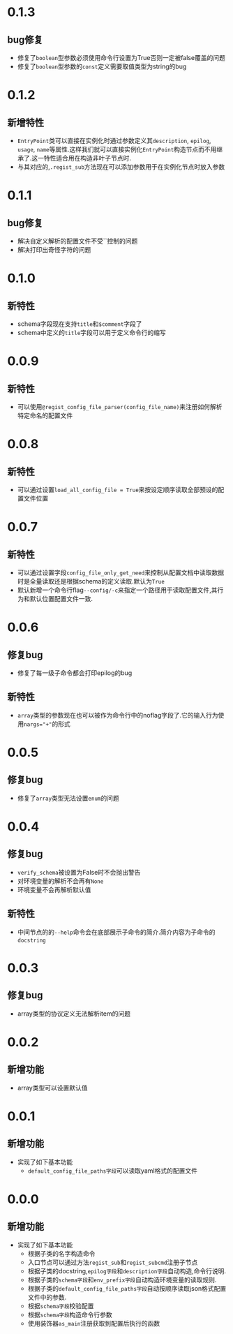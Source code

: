 # 0.1.3

## bug修复

+ 修复了`boolean`型参数必须使用命令行设置为True否则一定被false覆盖的问题
+ 修复了`boolean`型参数的`const`定义需要取值类型为string的bug

# 0.1.2

## 新增特性

+ `EntryPoint`类可以直接在实例化时通过参数定义其`description`, `epilog`, `usage`, `name`等属性.这样我们就可以直接实例化`EntryPoint`构造节点而不用继承了.这一特性适合用在构造非叶子节点时.
+ 与其对应的,`.regist_sub`方法现在可以添加参数用于在实例化节点时放入参数

# 0.1.1

## bug修复

+ 解决自定义解析的配置文件不受``控制的问题
+ 解决打印出奇怪字符的问题

# 0.1.0

## 新特性

+ schema字段现在支持`title`和`$comment`字段了
+ schema中定义的`title`字段可以用于定义命令行的缩写

# 0.0.9

## 新特性

+ 可以使用`@regist_config_file_parser(config_file_name)`来注册如何解析特定命名的配置文件

# 0.0.8

## 新特性

+ 可以通过设置`load_all_config_file = True`来按设定顺序读取全部预设的配置文件位置

# 0.0.7

## 新特性

+ 可以通过设置字段`config_file_only_get_need`来控制从配置文档中读取数据时是全量读取还是根据schema的定义读取.默认为`True`
+ 默认新增一个命令行flag`--config/-c`来指定一个路径用于读取配置文件,其行为和默认位置配置文件一致.

# 0.0.6

## 修复bug

+ 修复了每一级子命令都会打印epilog的bug

## 新特性

+ `array`类型的参数现在也可以被作为命令行中的noflag字段了.它的输入行为使用`nargs="+"`的形式

# 0.0.5

## 修复bug

+ 修复了`array`类型无法设置`enum`的问题

# 0.0.4

## 修复bug

+ `verify_schema`被设置为False时不会抛出警告
+ 对环境变量的解析不会再有`None`
+ 环境变量不会再解析默认值

## 新特性

+ 中间节点的的`--help`命令会在底部展示子命令的简介.简介内容为子命令的`docstring`

# 0.0.3

## 修复bug

+ array类型的协议定义无法解析item的问题

# 0.0.2

## 新增功能

+ array类型可以设置默认值

# 0.0.1

## 新增功能

+ 实现了如下基本功能
    + `default_config_file_paths字段`可以读取yaml格式的配置文件

# 0.0.0

## 新增功能

+ 实现了如下基本功能
    + 根据子类的名字构造命令
    + 入口节点可以通过方法`regist_sub`和`regist_subcmd`注册子节点
    + 根据子类的docstring,`epilog字段`和`description字段`自动构造,命令行说明.
    + 根据子类的`schema字段`和`env_prefix字段`自动构造环境变量的读取规则.
    + 根据子类的`default_config_file_paths字段`自动按顺序读取json格式配置文件中的参数.
    + 根据`schema字段`校验配置
    + 根据`schema字段`构造命令行参数
    + 使用装饰器`as_main`注册获取到配置后执行的函数
